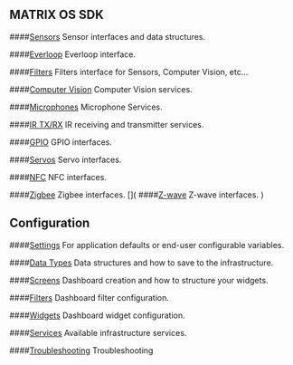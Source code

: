 ## MATRIX OS SDK
####[Sensors](sensors.md)
Sensor interfaces and data structures.

####[Everloop](leds.md)
Everloop interface.

####[Filters](filter.md)
Filters interface for Sensors, Computer Vision, etc...

####[Computer Vision](computer-vision.md)
Computer Vision services.

####[Microphones](microphone.md)
Microphone Services.

####[IR TX/RX](communication.md)
IR receiving and transmitter services.

####[GPIO](gpio.md)
GPIO interfaces.

####[Servos](servos.md)
Servo interfaces.

####[NFC](nfc.md)
NFC interfaces.

####[Zigbee](zigbee.md)
Zigbee interfaces.
[](
####[Z-wave](zwave.md)
Z-wave interfaces.
)

## Configuration
####[Settings](system.md/#settings)
For application defaults or end-user configurable variables.

####[Data Types](../Configuration/datatypes.md)
Data structures and how to save to the infrastructure.

####[Screens](../Configuration/screens.md)
Dashboard creation and how to structure your widgets.

####[Filters](filter.md)
Dashboard filter configuration.

####[Widgets](computer-vision.md)
Dashboard widget configuration.

####[Services](../Configuration/services.md)
Available infrastructure services.

####[Troubleshooting](../intro/cli-troubleshooting.md)
Troubleshooting
